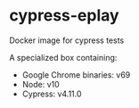 # cypress-eplay
Docker image for cypress tests

A specialized box containing:

* Google Chrome binaries: v69
* Node: v10
* Cypress: v4.11.0
